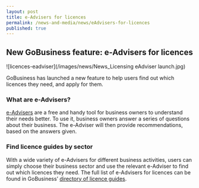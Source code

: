 ```yaml
---
layout: post
title: e-Advisers for licences
permalink: /news-and-media/news/eAdvisers-for-licences
published: true
---
```


## New GoBusiness feature: e-Advisers for licences

![licences-eadviser](/images/news/News_Licensing eAdviser launch.jpg)

GoBusiness has launched a new feature to help users find out which licences they need, and apply for them.

### What are e-Advisers?

[e-Advisers](/e-services/guides-for-biz/) are a free and handy tool for business owners to understand their needs better. To use it, business owners answer a series of questions about their business. The e-Adviser will then provide recommendations, based on the answers given.

### Find licence guides by sector

With a wide variety of e-Advisers for different business activities, users can simply choose their business sector and use the relevant e-Adviser to find out which licences they need. The full list of e-Advisers for licences can be found in GoBusiness’ [directory of licence guides](/licences/find-licence-by-sector/).
